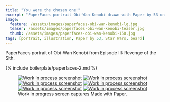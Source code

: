 ```yaml
---
title: "You were the chosen one!"
excerpt: "PaperFaces portrait Obi-Wan Kenobi drawn with Paper by 53 on an iPad."
image: 
  feature: /assets/images/paperfaces-obi-wan-kenobi-lg.jpg
  teaser: /assets/images/paperfaces-obi-wan-kenobi-teaser.jpg
  thumb: /assets/images/paperfaces-obi-wan-kenobi-150.jpg
tags: [portrait, illustration, Paper by 53, Star Wars, beard]
---
```


PaperFaces portrait of Obi-Wan Kenobi from Episode III: Revenge of the Sith.

{% include boilerplate/paperfaces-2.md %}

<figure class="third">
	<a href="{{ site.url }}/assets/images/paperfaces-obi-wan-kenobi-process-1-lg.jpg"><img src="{{ site.url }}/assets/images/paperfaces-obi-wan-kenobi-process-1-600.jpg" alt="Work in process screenshot"></a>
	<a href="{{ site.url }}/assets/images/paperfaces-obi-wan-kenobi-process-2-lg.jpg"><img src="{{ site.url }}/assets/images/paperfaces-obi-wan-kenobi-process-2-600.jpg" alt="Work in process screenshot"></a>
	<a href="{{ site.url }}/assets/images/paperfaces-obi-wan-kenobi-process-3-lg.jpg"><img src="{{ site.url }}/assets/images/paperfaces-obi-wan-kenobi-process-3-600.jpg" alt="Work in process screenshot"></a>
	<a href="{{ site.url }}/assets/images/paperfaces-obi-wan-kenobi-process-4-lg.jpg"><img src="{{ site.url }}/assets/images/paperfaces-obi-wan-kenobi-process-4-600.jpg" alt="Work in process screenshot"></a>
	<a href="{{ site.url }}/assets/images/paperfaces-obi-wan-kenobi-process-5-lg.jpg"><img src="{{ site.url }}/assets/images/paperfaces-obi-wan-kenobi-process-5-600.jpg" alt="Work in process screenshot"></a>
	<a href="{{ site.url }}/assets/images/paperfaces-obi-wan-kenobi-process-6-lg.jpg"><img src="{{ site.url }}/assets/images/paperfaces-obi-wan-kenobi-process-6-600.jpg" alt="Work in process screenshot"></a>
	<figcaption>Work in progress screen captures Made with Paper.</figcaption>
</figure>
